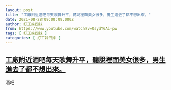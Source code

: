 ```yaml
---
layout: post
title: "工廠附近酒吧每天歌舞升平，聽說裡面美女很多，男生進去了都不想出來。"
date: 2021-08-28T09:00:09.000Z
author: 打工妹四妹
from: https://www.youtube.com/watch?v=OsydYGAi-pw
tags: [ 打工妹四妹 ]
categories: [ 打工妹四妹 ]
---
```

<!--1630141209000-->
[工廠附近酒吧每天歌舞升平，聽說裡面美女很多，男生進去了都不想出來。](https://www.youtube.com/watch?v=OsydYGAi-pw)
------

<div>
酒吧
</div>
